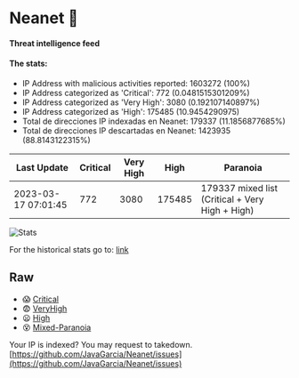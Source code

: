 # Neanet :hocho:
#### Threat intelligence feed
#### The stats:

- IP Address with malicious activities reported: 1603272 (100%)
- IP Address categorized as 'Critical':  772 (0.0481515301209%)
- IP Address categorized as 'Very High':  3080 (0.192107140897%)
- IP Address categorized as 'High':  175485 (10.9454290975)
- Total de direcciones IP indexadas en Neanet:  179337 (11.1856877685%)
- Total de direcciones IP descartadas en Neanet:  1423935 (88.8143122315%)

| Last Update | Critical | Very High | High | Paranoia |
| --- | --- | --- | --- | --- |
| 2023-03-17 07:01:45 | 772 | 3080 | 175485 | 179337 mixed list (Critical + Very High + High)|

![Stats](https://docs.google.com/spreadsheets/d/e/2PACX-1vSnaNMIXVabIpDJjufMlzH7poXnshF3mgd8Is1g9ytUEzVsP5my4Trn8f-xkoLLQ38xpL3HtmUexLo6/pubchart?oid=501124687&format=image)

For the historical stats go to: [link](/stats.csv)
## Raw
- :scream: [Critical](https://raw.githubusercontent.com/JavaGarcia/Neanet/master/blacklists/neanet_critical.txt)
- :fearful: [VeryHigh](https://raw.githubusercontent.com/JavaGarcia/Neanet/master/blacklists/neanet_veryHigh.txtt)
- :frowning: [High](https://raw.githubusercontent.com/JavaGarcia/Neanet/master/blacklists/neanet_high.txt)
- :dizzy_face: [Mixed-Paranoia](https://raw.githubusercontent.com/JavaGarcia/Neanet/master/blacklists/neanet_all.txt)


Your IP is indexed? You may request to takedown. [https://github.com/JavaGarcia/Neanet/issues](https://github.com/JavaGarcia/Neanet/issues)































































































































































































































































































































































































































































































































































































































































































































































































































































































































































































































































































































































































































































































































































































































































































































































































































































































































































































































































































































































































































































































































































































































































































































































































































































































































































































































































































































































































































































































































































































































































































































































































































































































































































































































































































































































































































































































































































































































































































































































































































































































































































































































































































































































































































































































































































































































































































































































































































































































































































































































































































































































































































































































































































































































































































































































































































































































































































































































































































































































































































































































































































































































































































































































































































































































































































































































































































































































































































































































































































































































































































































































































































































































































































































































































































































































































































































































































































































































































































































































































































































































































































































































































































































































































































































































































































































































































































































































































































































































































































































































































































































































































































































































































































































































































































































































































































































































































































































































































































































































































































































































































